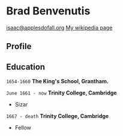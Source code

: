 <link rel="stylesheet" href="https://raw.githubusercontent.com/markdowncss/splendor/master/css/splendor.css" />


# Brad Benvenutis
<div id="webaddress">
    <a href="isaac@applesdofall.org">isaac@applesdofall.org</a>
    <a href="http://en.wikipedia.org/wiki/Isaac_Newton">My wikipedia page</a>
</div>


## Profile

## Education

`1654-1660`
__The King's School, Grantham.__

`June 1661 - now`
__Trinity College, Cambridge__

- Sizar

`1667 - death`
__Trinity College, Cambridge__

- Fellow

